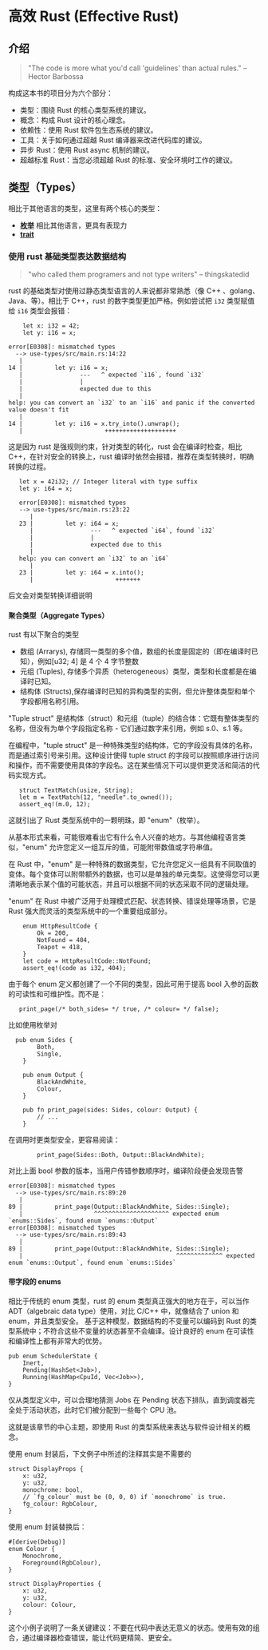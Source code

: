 # 高效 Rust (Effective Rust)
## 介绍
> "The code is more what you'd call 'guidelines' than actual rules." – Hector Barbossa

构成这本书的项目分为六个部分：

- 类型：围绕 Rust 的核心类型系统的建议。
- 概念：构成 Rust 设计的核心理念。
- 依赖性：使用 Rust 软件包生态系统的建议。
- 工具：关于如何通过超越 Rust 编译器来改进代码库的建议。
- 异步 Rust：使用 Rust async 机制的建议。
- 超越标准 Rust：当您必须超越 Rust 的标准、安全环境时工作的建议。

## 类型（Types）
相比于其他语言的类型，这里有两个核心的类型：


- [**枚举**](https://doc.rust-lang.org/book/ch06-00-enums.html) 相比其他语言，更具有表现力
- [**trait**](https://doc.rust-lang.org/book/ch10-02-traits.html)

### 使用 rust 基础类型表达数据结构
> "who called them programers and not type writers" – thingskatedid

rust 的基础类型对使用过静态类型语言的人来说都非常熟悉（像 C++ 、golang、Java、等）。相比于 C++，rust 的数字类型更加严格。例如尝试把 `i32` 类型赋值给 `i16` 类型会报错：
```
    let x: i32 = 42;
    let y: i16 = x;
```
```
error[E0308]: mismatched types
  --> use-types/src/main.rs:14:22
   |
14 |         let y: i16 = x;
   |                ---   ^ expected `i16`, found `i32`
   |                |
   |                expected due to this
   |
help: you can convert an `i32` to an `i16` and panic if the converted value doesn't fit
   |
14 |         let y: i16 = x.try_into().unwrap();
   |                       ++++++++++++++++++++
```
这是因为 rust 是强规则约束，针对类型的转化，rust 会在编译时检查，相比 C++，在针对安全的转换上，rust 编译时依然会报错，推荐在类型转换时，明确转换的过程。
```
   let x = 42i32; // Integer literal with type suffix
   let y: i64 = x;
```
```
   error[E0308]: mismatched types
   --> use-types/src/main.rs:23:22
      |
   23 |         let y: i64 = x;
      |                ---   ^ expected `i64`, found `i32`
      |                |
      |                expected due to this
      |
   help: you can convert an `i32` to an `i64`
      |
   23 |         let y: i64 = x.into();
      |                       +++++++
```
后文会对类型转换详细说明
#### 聚合类型（Aggregate Types）
rust 有以下聚合的类型
- 数组 (Arrarys), 存储同一类型的多个值，数组的长度是固定的（即在编译时已知），例如[u32; 4] 是 4 个 4 字节整数
- 元组 (Tuples), 存储多个异质（heterogeneous）类型，类型和长度都是在编译时已知。
- 结构体 (Structs),保存编译时已知的异构类型的实例，但允许整体类型和单个字段都用名称引用。

"Tuple struct" 是结构体（struct）和元组（tuple）的结合体：它既有整体类型的名称，但没有为单个字段指定名称 - 它们通过数字来引用，例如 s.0、s.1 等。

在编程中，"tuple struct" 是一种特殊类型的结构体，它的字段没有具体的名称，而是通过索引号来引用。这种设计使得 tuple struct 的字段可以按照顺序进行访问和操作，而不需要使用具体的字段名。这在某些情况下可以提供更灵活和简洁的代码实现方式。
```
   struct TextMatch(usize, String);
   let m = TextMatch(12, "needle".to_owned());
   assert_eq!(m.0, 12);
```
这就引出了 Rust 类型系统中的一颗明珠，即 "enum"（枚举）。

从基本形式来看，可能很难看出它有什么令人兴奋的地方。与其他编程语言类似，"enum" 允许您定义一组互斥的值，可能附带数值或字符串值。

在 Rust 中，"enum" 是一种特殊的数据类型，它允许您定义一组具有不同取值的变体。每个变体可以附带额外的数据，也可以是单独的单元类型。这使得您可以更清晰地表示某个值的可能状态，并且可以根据不同的状态采取不同的逻辑处理。

"enum" 在 Rust 中被广泛用于处理模式匹配、状态转换、错误处理等场景，它是 Rust 强大而灵活的类型系统中的一个重要组成部分。
```
    enum HttpResultCode {
        Ok = 200,
        NotFound = 404,
        Teapot = 418,
    }
    let code = HttpResultCode::NotFound;
    assert_eq!(code as i32, 404);
```
由于每个 enum 定义都创建了一个不同的类型，因此可用于提高 bool 入参的函数的可读性和可维护性。而不是：

```
   print_page(/* both_sides= */ true, /* colour= */ false);
```
比如使用枚举对
```
  pub enum Sides {
        Both,
        Single,
    }

    pub enum Output {
        BlackAndWhite,
        Colour,
    }

    pub fn print_page(sides: Sides, colour: Output) {
        // ...
    }
```
在调用时更类型安全，更容易阅读：
```
        print_page(Sides::Both, Output::BlackAndWhite);
```
对比上面 bool 参数的版本，当用户传错参数顺序时，编译阶段便会发现告警
```
error[E0308]: mismatched types
  --> use-types/src/main.rs:89:20
   |
89 |         print_page(Output::BlackAndWhite, Sides::Single);
   |                    ^^^^^^^^^^^^^^^^^^^^^ expected enum `enums::Sides`, found enum `enums::Output`
error[E0308]: mismatched types
  --> use-types/src/main.rs:89:43
   |
89 |         print_page(Output::BlackAndWhite, Sides::Single);
   |                                           ^^^^^^^^^^^^^ expected enum `enums::Output`, found enum `enums::Sides`
```

#### 带字段的 enums
相比于传统的 enum 类型，rust 的 enum 类型真正强大的地方在于，可以当作 ADT（algebraic data type）使用，对比 C/C++ 中，就像结合了 union 和 enum，并且类型安全。
基于这种模型，数据结构的不变量可以编码到 Rust 的类型系统中；不符合这些不变量的状态甚至不会编译。设计良好的 enum 在可读性和编译性上都有非常大的优势。
```
pub enum SchedulerState {
    Inert,
    Pending(HashSet<Job>),
    Running(HashMap<CpuId, Vec<Job>>),
}
```
仅从类型定义中，可以合理地猜测 Jobs 在 Pending 状态下排队，直到调度器完全处于活动状态，此时它们被分配到一些每个 CPU 池。

这就是该章节的中心主题，即使用 Rust 的类型系统来表达与软件设计相关的概念。

使用 enum 封装后，下文例子中所述的注释其实是不需要的
```
struct DisplayProps {
    x: u32,
    y: u32,
    monochrome: bool,
    // `fg_colour` must be (0, 0, 0) if `monochrome` is true.
    fg_colour: RgbColour,
}
```
使用 enum 封装替换后：
```
#[derive(Debug)]
enum Colour {
    Monochrome,
    Foreground(RgbColour),
}

struct DisplayProperties {
    x: u32,
    y: u32,
    colour: Colour,
}
```
这个小例子说明了一条关键建议：不要在代码中表达无意义的状态。使用有效的组合，通过编译器检查错误，能让代码更精简、更安全。